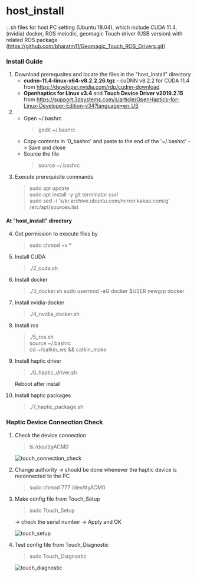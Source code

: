 # host_install
: .sh files for host PC setting (Ubuntu 18.04), which include CUDA 11.4, (nvidia) docker, ROS melodic, geomagic Touch driver (USB version) with related ROS package (https://github.com/bharatm11/Geomagic_Touch_ROS_Drivers.git)

### Install Guide
1) Download prerequsites and locate the files in the "host_install" directory
    * **cudnn-11.4-linux-x64-v8.2.2.26.tgz** - cuDNN v8.2.2 for CUDA 11.4 from https://developer.nvidia.com/rdp/cudnn-download
    * **Openhaptics for Linux v3.4** and **Touch Device Driver v2019.2.15** from https://support.3dsystems.com/s/article/OpenHaptics-for-Linux-Developer-Edition-v34?language=en_US
2) 
   * Open ~/.bashrc
      > gedit ~/.bashrc
   * Copy contents in '0_bashrc' and paste to the end of the '~/.bashrc' -> Save and close
   * Source the file
      > source ~/.bashrc
3) Execute prerequisite commands
   > sudo apt update    
   > sudo apt install -y git terminator curl    
   > sudo sed -i 's/kr.archive.ubuntu.com/mirror.kakao.com/g' /etc/apt/sources.list    
#### At "host_install" directory
4) Get permission to execute files by 
   > sudo chmod +x *
5) Install CUDA
   > ./2_cuda.sh
6) Install docker
   > ./3_docker.sh
   > sudo usermod -aG docker $USER
   > newgrp docker
7) Install nvidia-docker
   > ./4_nvidia_docker.sh
8) Install ros
   > ./5_ros.sh      
   > source ~/.bashrc      
   > cd ~/catkin_ws && catkin_make     
9) Install haptic driver
   > ./6_haptic_driver.sh
   
   Reboot after install    
10) Install haptic packages
      > ./7_haptic_package.sh

### Haptic Device Connection Check
1. Check the device connection 
    > ls /dev/ttyACM0      
    
    ![touch_connection_check](https://user-images.githubusercontent.com/17296297/128353021-ab5147e7-5a20-4a8a-a926-2e93a21575d8.png)
2. Change authority -> should be done whenever the haptic device is reconnected to the PC 
    > sudo chmod 777 /dev/ttyACM0
    
3. Make config file from Touch_Setup
    > sudo Touch_Setup 
    
    -> check the serial number -> Apply and OK
    
    ![touch_setup](https://user-images.githubusercontent.com/17296297/128352776-650445cb-b3e9-4c7d-bcb1-d5491d7f15ea.png)
4. Test config file from Touch_Diagnostic
    > sudo Touch_Diagnostic 

    ![touch_diagnostic](https://user-images.githubusercontent.com/17296297/128353194-a2288eaf-11c2-400e-abf9-20ebeec4bef0.png)
